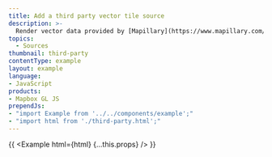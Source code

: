 ```yaml
---
title: Add a third party vector tile source
description: >-
  Render vector data provided by [Mapillary](https://www.mapillary.com/developer/tiles-documentation/#sequence-layer).
topics:
  - Sources
thumbnail: third-party
contentType: example
layout: example
language:
- JavaScript
products:
- Mapbox GL JS
prependJs:
- "import Example from '../../components/example';"
- "import html from './third-party.html';"
---
```


{{ <Example html={html} {...this.props} /> }}
